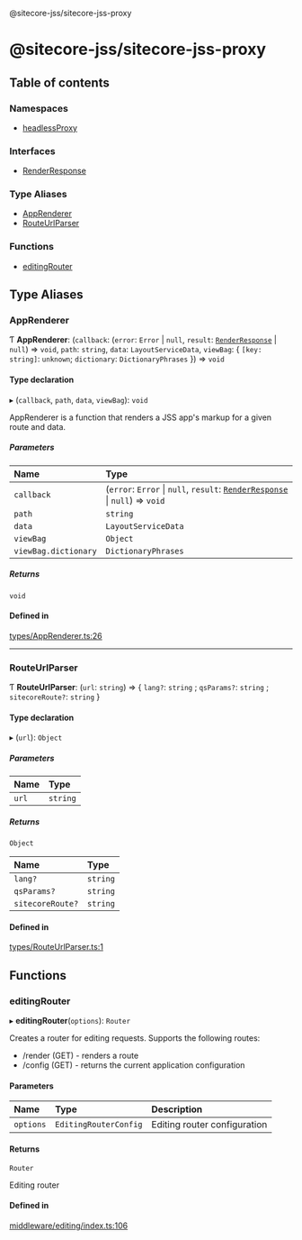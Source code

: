 @sitecore-jss/sitecore-jss-proxy

# @sitecore-jss/sitecore-jss-proxy

## Table of contents

### Namespaces

- [headlessProxy](modules/headlessProxy.md)

### Interfaces

- [RenderResponse](interfaces/RenderResponse.md)

### Type Aliases

- [AppRenderer](README.md#apprenderer)
- [RouteUrlParser](README.md#routeurlparser)

### Functions

- [editingRouter](README.md#editingrouter)

## Type Aliases

### AppRenderer

Ƭ **AppRenderer**: (`callback`: (`error`: `Error` \| ``null``, `result`: [`RenderResponse`](interfaces/RenderResponse.md) \| ``null``) => `void`, `path`: `string`, `data`: `LayoutServiceData`, `viewBag`: \{ `[key: string]`: `unknown`; `dictionary`: `DictionaryPhrases`  }) => `void`

#### Type declaration

▸ (`callback`, `path`, `data`, `viewBag`): `void`

AppRenderer is a function that renders a JSS app's markup for a given route and data.

##### Parameters

| Name | Type |
| :------ | :------ |
| `callback` | (`error`: `Error` \| ``null``, `result`: [`RenderResponse`](interfaces/RenderResponse.md) \| ``null``) => `void` |
| `path` | `string` |
| `data` | `LayoutServiceData` |
| `viewBag` | `Object` |
| `viewBag.dictionary` | `DictionaryPhrases` |

##### Returns

`void`

#### Defined in

[types/AppRenderer.ts:26](https://github.com/Sitecore/jss/blob/e8cb65715/packages/sitecore-jss-proxy/src/types/AppRenderer.ts#L26)

___

### RouteUrlParser

Ƭ **RouteUrlParser**: (`url`: `string`) => \{ `lang?`: `string` ; `qsParams?`: `string` ; `sitecoreRoute?`: `string`  }

#### Type declaration

▸ (`url`): `Object`

##### Parameters

| Name | Type |
| :------ | :------ |
| `url` | `string` |

##### Returns

`Object`

| Name | Type |
| :------ | :------ |
| `lang?` | `string` |
| `qsParams?` | `string` |
| `sitecoreRoute?` | `string` |

#### Defined in

[types/RouteUrlParser.ts:1](https://github.com/Sitecore/jss/blob/e8cb65715/packages/sitecore-jss-proxy/src/types/RouteUrlParser.ts#L1)

## Functions

### editingRouter

▸ **editingRouter**(`options`): `Router`

Creates a router for editing requests.
Supports the following routes:
- <routerPath>/render (GET) - renders a route
- <routerPath>/config (GET) - returns the current application configuration

#### Parameters

| Name | Type | Description |
| :------ | :------ | :------ |
| `options` | `EditingRouterConfig` | Editing router configuration |

#### Returns

`Router`

Editing router

#### Defined in

[middleware/editing/index.ts:106](https://github.com/Sitecore/jss/blob/e8cb65715/packages/sitecore-jss-proxy/src/middleware/editing/index.ts#L106)
